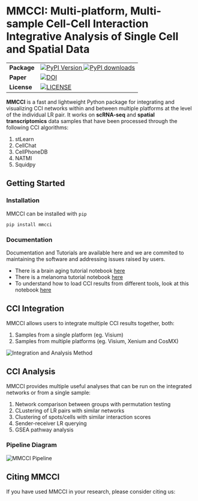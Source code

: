 # MMCCI: Multi-platform, Multi-sample Cell-Cell Interaction Integrative Analysis of Single Cell and Spatial Data

<table align="center">
  <tr>
    <td>
      <b>Package</b>
    </td>
    <td>
      <a href="https://pypi.python.org/pypi/mmcci/">
      <img src="https://img.shields.io/pypi/v/mmcci.svg" alt="PyPI Version">
      </a>
      <a href="https://pepy.tech/project/mmcci">
      <img src="https://static.pepy.tech/personalized-badge/mmcci?period=total&units=international_system&left_color=grey&right_color=orange&left_text=Downloads"
        alt="PyPI downloads">
    </td>
  </tr>
  <tr>
    <td>
     <b>Paper</b>
    </td>
    <td>
      <a href="https://www.biorxiv.org/content/10.1101/2024.02.28.582639v3"><img src="https://zenodo.org/badge/DOI/10.1101/2023.05.14.540710.svg"
        alt="DOI"></a>
    </td>
  </tr>
  <tr>
    <td>
      <b>License</b>
    </td>
    <td>
      <a href="https://github.com/GenomicsMachineLearning/MMCCI/blob/main/LICENSE.txt"><img src="https://img.shields.io/badge/License-BSD-blue.svg"
        alt="LICENSE"></a>
    </td>
  </tr>
</table>
        
**MMCCI** is a fast and lightweight Python package for integrating and visualizing CCI networks within and between multiple platforms at the level of the individual LR pair. It works on **scRNA-seq** and **spatial transcriptomics** data samples that have been processed through the following CCI algorithms:
1. stLearn
2. CellChat
3. CellPhoneDB
4. NATMI
5. Squidpy

## Getting Started

### Installation

MMCCI can be installed with `pip`

```
pip install mmcci
```


### Documentation

Documentation and Tutorials are available here and we are commited to maintaining the software and addressing issues raised by users.

- There is a brain aging tutorial notebook [here](examples/brain_aging_example.ipynb)
- There is a melanoma tutorial notebook [here](examples/melanoma_example.ipynb)
- To understand how to load CCI results from different tools, look at this notebook [here](examples/loading_CCI_results.ipynb)

## CCI Integration

MMCCI allows users to integrate multiple CCI results together, both:
1. Samples from a single platform (eg. Visium)
2. Samples from multiple platforms (eg. Visium, Xenium and CosMX)

![Integration and Analysis Method](docs/images/analyses_pipeline.png)

## CCI Analysis

MMCCI provides multiple useful analyses that can be run on the integrated networks or from a single sample:
1. Network comparison between groups with permutation testing
2. CLustering of LR pairs with similar networks
3. Clustering of spots/cells with similar interaction scores
4. Sender-receiver LR querying
5. GSEA pathway analysis

### Pipeline Diagram

![MMCCI Pipeline](docs/images/pipeline.png)

## Citing MMCCI

If you have used MMCCI in your research, please consider citing us: 
```

```


